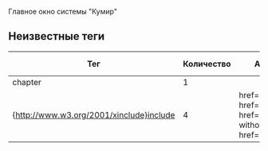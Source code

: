 Главное окно системы "Кумир"    


## Неизвестные теги

| Тег | Количество | Атрибуты | Родительские теги |
|-----|------------|----------|-------------------|
| chapter | 1 |  | None |
| {http://www.w3.org/2001/xinclude}include | 4 | href='buttons.xml', href='menu.xml', href='overview-without-tabs.xml', href='tabs.xml' | chapter |